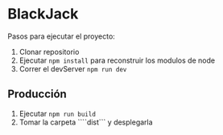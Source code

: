 # BlackJack

Pasos para ejecutar el proyecto:

1. Clonar repositorio
2. Ejecutar ```npm install``` para reconstruir los modulos de node
3. Correr el devServer ```npm run dev```

## Producción 

1. Ejecutar ```npm run build```
2. Tomar la carpeta ````dist``` y desplegarla